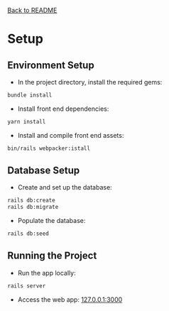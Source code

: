 [Back to README](../README.md)
# Setup

## Environment Setup
- In the project directory, install the required gems:
```bash
bundle install
```
- Install front end dependencies:
```bash
yarn install
```
- Install and compile front end assets:
```bash
bin/rails webpacker:istall
```
## Database Setup
-  Create and set up the database:
```bash
rails db:create
rails db:migrate
```
- Populate the database:
```bash
rails db:seed
```
## Running the Project
- Run the app locally:
```bash
rails server
```
- Access the web app: [127.0.0.1:3000](http://127.0.0.1:3000)
